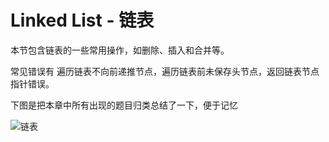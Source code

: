 # Linked List - 链表

本节包含链表的一些常用操作，如删除、插入和合并等。

常见错误有 遍历链表不向前递推节点，遍历链表前未保存头节点，返回链表节点指针错误。


下图是把本章中所有出现的题目归类总结了一下，便于记忆 

![链表](../../shared-files/images/linked_list_summary.png)